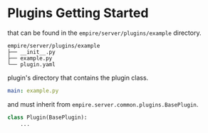 # Plugins Getting Started
that can be found in the `empire/server/plugins/example` directory.
```
empire/server/plugins/example
├── __init__.py
├── example.py
└── plugin.yaml
```

plugin's directory that contains the plugin class.
```yaml
main: example.py
```

and must inherit from `empire.server.common.plugins.BasePlugin`.
```python
class Plugin(BasePlugin):
    ...
```

